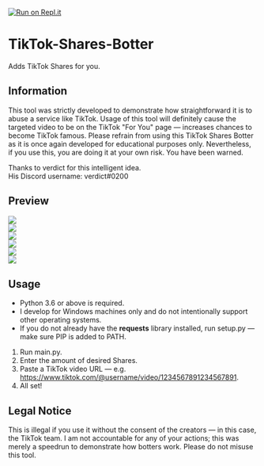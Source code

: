 [![Run on Repl.it](https://repl.it/badge/github/zoony1337/TikTok-Shares-Botter)](https://repl.it/github/zoony1337/TikTok-Shares-Botter)
# TikTok-Shares-Botter
Adds TikTok Shares for you.

## Information
This tool was strictly developed to demonstrate how straightforward it is to abuse a service like TikTok. Usage of this tool will definitely cause the targeted video to be on the TikTok "For You" page — increases chances to become TikTok famous. Please refrain from using this TikTok Shares Botter as it is once again developed for educational purposes only. Nevertheless, if you use this, you are doing it at your own risk. You have been warned.

Thanks to verdict for this intelligent idea.<br/>
His Discord username: verdict#0200

## Preview
![](https://i.imgur.com/63NTRvx.png)<br/>
![](https://i.imgur.com/uOERpd0.png)<br/>
![](https://i.imgur.com/5lN0Nzs.png)<br/>
![](https://i.imgur.com/NyhiJe1.png)<br/>
![](https://i.imgur.com/fzp5cvO.png)<br/>
![](https://i.imgur.com/tGdzqXa.png)

## Usage
- Python 3.6 or above is required.
- I develop for Windows machines only and do not intentionally support other operating systems.
- If you do not already have the **requests** library installed, run setup.py — make sure PIP is added to PATH.
1. Run main.py.
2. Enter the amount of desired Shares.
3. Paste a TikTok video URL — e.g. https://www.tiktok.com/@username/video/1234567891234567891.
4. All set!

## Legal Notice
This is illegal if you use it without the consent of the creators — in this case, the TikTok team. I am not accountable for any of your actions; this was merely a speedrun to demonstrate how botters work. Please do not misuse this tool.
